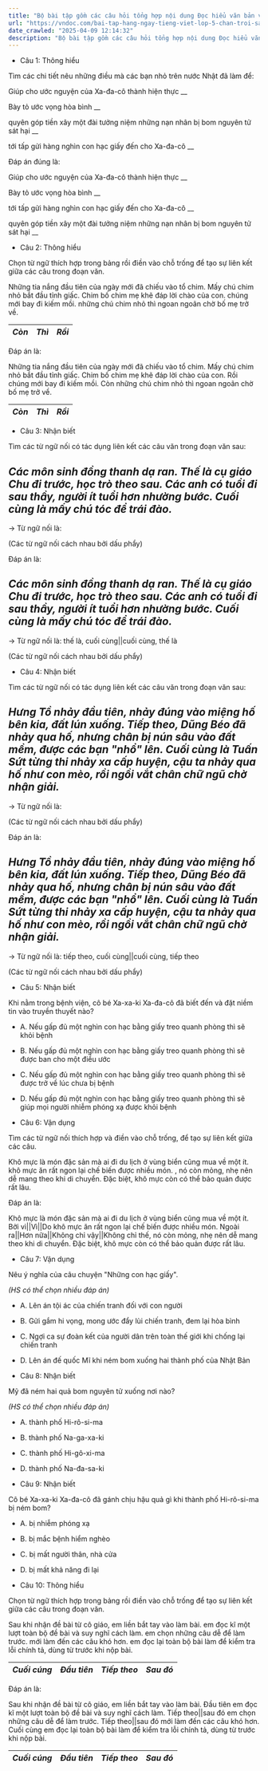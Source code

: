```yaml
---
title: "Bộ bài tập gồm các câu hỏi tổng hợp nội dung Đọc hiểu văn bản và Luyện từ và câu được học ở Tuần 30 trong chương trình Tiếng Việt lớp 5 Tập 2 Chân trời sáng tạo."
url: "https://vndoc.com/bai-tap-hang-ngay-tieng-viet-lop-5-chan-troi-sang-tao-tuan-30-thu-3-337851"
date_crawled: "2025-04-09 12:14:32"
description: "Bộ bài tập gồm các câu hỏi tổng hợp nội dung Đọc hiểu văn bản và Luyện từ và câu được học ở Tuần 30 trong chương trình Tiếng Việt lớp 5 Tập 2 Chân trời sáng tạo."
---
```


* Câu 1:  Thông hiểu

Tìm các chi tiết nêu những điều mà các bạn nhỏ trên nước Nhật đã làm để:

Giúp cho ước nguyện của Xa-đa-cô thành hiện thực  __

Bày tỏ ước vọng hòa bình __

quyên góp tiền xây một đài tưởng niệm những nạn nhân bị bom nguyên tử sát hại __

tới tấp gửi hàng nghìn con hạc giấy đến cho Xa-đa-cô __

Đáp án đúng là:

Giúp cho ước nguyện của Xa-đa-cô thành hiện thực __

Bày tỏ ước vọng hòa bình __

tới tấp gửi hàng nghìn con hạc giấy đến cho Xa-đa-cô __

quyên góp tiền xây một đài tưởng niệm những nạn nhân bị bom nguyên tử sát hại __

* Câu 2: Thông hiểu

Chọn từ ngữ thích hợp trong bảng rồi điền vào chỗ trống để tạo sự liên kết giữa các câu trong đoạn văn.

Những tia nắng đầu tiên của ngày mới đã chiếu vào tổ chim. Mấy chú chim nhỏ bắt đầu tỉnh giấc. Chim bố chim mẹ khẽ đáp lời chào của con.  chúng mới bay đi kiếm mồi. những chú chim nhỏ thì ngoan ngoãn chờ bố mẹ trở về.

_Còn_|  _Thì_|  _Rồi_  
---|---|---  
  
Đáp án là:

Những tia nắng đầu tiên của ngày mới đã chiếu vào tổ chim. Mấy chú chim nhỏ bắt đầu tỉnh giấc. Chim bố chim mẹ khẽ đáp lời chào của con. Rồi chúng mới bay đi kiếm mồi.  Còn những chú chim nhỏ thì ngoan ngoãn chờ bố mẹ trở về.

_Còn_|  _Thì_|  _Rồi_  
---|---|---  
  
* Câu 3:  Nhận biết

Tìm các từ ngữ nối có tác dụng liên kết các câu văn trong đoạn văn sau:

_Các môn sinh đồng thanh dạ ran. Thế là cụ giáo Chu đi trước, học trò theo sau. Các anh có tuổi đi sau thầy, người ít tuổi hơn nhường bước. Cuối cùng là mấy chú tóc để trái đào._  
---  
  
→ Từ ngữ nối là: 

(Các từ ngữ nối cách nhau bởi dấu phẩy)

Đáp án là:

_Các môn sinh đồng thanh dạ ran. Thế là cụ giáo Chu đi trước, học trò theo sau. Các anh có tuổi đi sau thầy, người ít tuổi hơn nhường bước. Cuối cùng là mấy chú tóc để trái đào._  
---  
  
→ Từ ngữ nối là: thế là, cuối cùng||cuối cùng, thế là

(Các từ ngữ nối cách nhau bởi dấu phẩy)

* Câu 4:  Nhận biết

Tìm các từ ngữ nối có tác dụng liên kết các câu văn trong đoạn văn sau:

_Hưng Tồ nhảy đầu tiên, nhảy đúng vào miệng hố bên kia, đất lún xuống. Tiếp theo, Dũng Béo đã nhảy qua hố, nhưng chân bị nún sâu vào đất mềm, được các bạn "nhổ" lên. Cuối cùng là Tuấn Sứt từng thi nhảy xa cấp huyện, cậu ta nhảy qua hố như con mèo, rồi ngồi vắt chân chữ ngũ chờ nhận giải._  
---  
  
→ Từ ngữ nối là: 

(Các từ ngữ nối cách nhau bởi dấu phẩy)

Đáp án là:

_Hưng Tồ nhảy đầu tiên, nhảy đúng vào miệng hố bên kia, đất lún xuống. Tiếp theo, Dũng Béo đã nhảy qua hố, nhưng chân bị nún sâu vào đất mềm, được các bạn "nhổ" lên. Cuối cùng là Tuấn Sứt từng thi nhảy xa cấp huyện, cậu ta nhảy qua hố như con mèo, rồi ngồi vắt chân chữ ngũ chờ nhận giải._  
---  
  
→ Từ ngữ nối là: tiếp theo, cuối cùng||cuối cùng, tiếp theo

(Các từ ngữ nối cách nhau bởi dấu phẩy)

* Câu 5:  Nhận biết

Khi nằm trong bệnh viện, cô bé Xa-xa-ki Xa-đa-cô đã biết đến và đặt niềm tin vào truyền thuyết nào?

  * A. Nếu gấp đủ một nghìn con hạc bằng giấy treo quanh phòng thì sẽ khỏi bệnh 
  * B. Nếu gấp đủ một nghìn con hạc bằng giấy treo quanh phòng thì sẽ được ban cho một điều ước 
  * C. Nếu gấp đủ một nghìn con hạc bằng giấy treo quanh phòng thì sẽ được trở về lúc chưa bị bệnh 
  * D. Nếu gấp đủ một nghìn con hạc bằng giấy treo quanh phòng thì sẽ giúp mọi người nhiễm phóng xạ được khỏi bệnh 



* Câu 6:  Vận dụng

Tìm các từ ngữ nối thích hợp và điền vào chỗ trống, để tạo sự liên kết giữa các câu.

Khô mực là món đặc sản mà ai đi du lịch ở vùng biển cũng mua về một ít.  khô mực ăn rất ngon lại chế biến được nhiều món. , nó còn mỏng, nhẹ nên dễ mang theo khi di chuyển. Đặc biệt, khô mực còn có thể bảo quản được rất lâu.

Đáp án là:

Khô mực là món đặc sản mà ai đi du lịch ở vùng biển cũng mua về một ít. Bởi vì||Vì||Do khô mực ăn rất ngon lại chế biến được nhiều món. Ngoài ra||Hơn nữa||Không chỉ vậy||Không chỉ thế, nó còn mỏng, nhẹ nên dễ mang theo khi di chuyển. Đặc biệt, khô mực còn có thể bảo quản được rất lâu.

* Câu 7:  Vận dụng

Nêu ý nghĩa của câu chuyện "Những con hạc giấy".

_(HS có thể chọn nhiều đáp án)_

  * A. Lên án tội ác của chiến tranh đối với con người 
  * B. Gửi gắm hi vọng, mong ước đẩy lùi chiến tranh, đem lại hòa bình 
  * C. Ngợi ca sự đoàn kết của người dân trên toàn thế giới khi chống lại chiến tranh 
  * D. Lên án đế quốc Mĩ khi ném bom xuống hai thành phố của Nhật Bản 



* Câu 8:  Nhận biết

Mỹ đã ném hai quả bom nguyên tử xuống nơi nào?

_(HS có thể chọn nhiều đáp án)_

  * A. thành phố Hi-rô-si-ma 
  * B. thành phố Na-ga-xa-ki 
  * C. thành phố Hi-gô-xi-ma 
  * D. thành phố Na-đa-sa-ki 



* Câu 9:  Nhận biết

Cô bé Xa-xa-ki Xa-đa-cô đã gánh chịu hậu quả gì khi thành phố Hi-rô-si-ma bị ném bom?

  * A. bị nhiễm phóng xạ 
  * B. bị mắc bệnh hiểm nghèo 
  * C. bị mất người thân, nhà cửa 
  * D. bị mất khả năng đi lại 



* Câu 10:  Thông hiểu

Chọn từ ngữ thích hợp trong bảng rồi điền vào chỗ trống để tạo sự liên kết giữa các câu trong đoạn văn.

Sau khi nhận đề bài từ cô giáo, em liền bắt tay vào làm bài.  em đọc kĩ một lượt toàn bộ đề bài và suy nghĩ cách làm.  em chọn những câu dễ để làm trước.  mới làm đến các câu khó hơn.  em đọc lại toàn bộ bài làm để kiểm tra lỗi chính tả, dùng từ trước khi nộp bài.

_Cuối cúng_|  _Đầu tiên_|  _Tiếp theo_|  _Sau đó_  
---|---|---|---  
  
Đáp án là:

Sau khi nhận đề bài từ cô giáo, em liền bắt tay vào làm bài. Đầu tiên em đọc kĩ một lượt toàn bộ đề bài và suy nghĩ cách làm. Tiếp theo||sau đó em chọn những câu dễ để làm trước. Tiếp theo||sau đó mới làm đến các câu khó hơn. Cuối cùng em đọc lại toàn bộ bài làm để kiểm tra lỗi chính tả, dùng từ trước khi nộp bài.

_Cuối cúng_|  _Đầu tiên_|  _Tiếp theo_|  _Sau đó_  
---|---|---|---
